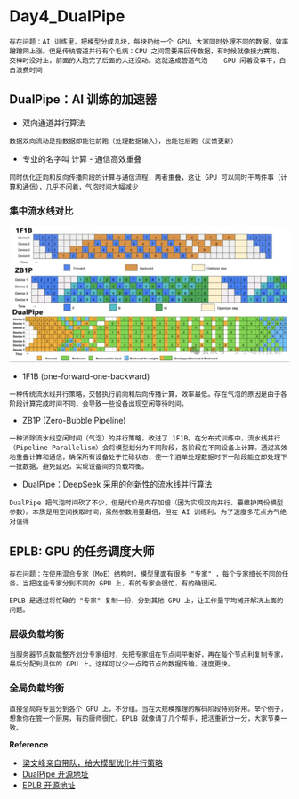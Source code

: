 # Day4_DualPipe

`
存在问题：AI 训练里，把模型分成几块，每块扔给一个 GPU，大家同时处理不同的数据，效率蹭蹭网上涨。但是传统管道并行有个毛病：CPU 之间需要来回传数据，有时候就像接力赛跑，交棒时没对上，前面的人跑完了后面的人还没动。这就造成管道气泡 -- GPU 闲着没事干，白白浪费时间
`

## DualPipe：AI 训练的加速器

- 双向通道并行算法

`
数据双向流动是指数据即能往前跑（处理数据输入），也能往后跑（反馈更新）
`

- 专业的名字叫 计算 - 通信高效重叠

`
同时优化正向和反向传播阶段的计算与通信流程，两者重叠，这让 GPU 可以同时干两件事（计算和通信），几乎不闲着，气泡时间大幅减少
`

### 集中流水线对比

![pipe](../../pics/pipe.png)

- 1F1B (one-forward-one-backward)

`
一种传统流水线并行策略，交替执行前向和后向传播计算，效率最低。存在气泡的原因是由于各阶段计算完成时间不同，会导致一些设备出现空闲等待时间。
`

- ZB1P (Zero-Bubble Pipeline)

`
一种消除流水线空闲时间（气泡）的并行策略，改进了 1F1B。在分布式训练中，流水线并行（Pipeline Parallelism）会将模型划分为不同阶段，各阶段在不同设备上计算。通过高效地重叠计算和通信，确保所有设备处于忙碌状态，使一个酒单处理数据时下一阶段能立即处理下一批数据，避免延迟，实现设备间的负载均衡。
`

- DualPipe：DeepSeek 采用的创新性的流水线并行算法

`
DualPipe 把气泡时间砍了不少，但是代价是内存加倍（因为实现双向并行，要维护两份模型参数）。本质是用空间换取时间，虽然参数用量翻倍，但在 AI 训练利，为了速度多花点力气绝对值得
`

## EPLB: GPU 的任务调度大师

`
存在问题：在使用混合专家（MoE）结构时，模型里面有很多 "专家" ，每个专家擅长不同的任务。当把这些专家分到不同的 GPU 上，有的专家会很忙，有的确很闲。
`

`
EPLB 是通过将忙碌的 "专家" 复制一份，分到其他 GPU 上，让工作量平均摊开解决上面的问题。
`

### 层级负载均衡

`
当服务器节点数能整齐划分专家组时，先把专家组在节点间平衡好，再在每个节点利复制专家，最后分配到具体的 GPU 上。这样可以少一点跨节点的数据传输，速度更快。
`

### 全局负载均衡

`
直接全局将专监分到各个 GPU 上，不分组。当在大规模推理的解码阶段特别好用。举个例子，想象你在管一个厨房，有的厨师很忙。EPLB 就像请了几个帮手，把活重新分一分，大家节奏一致。
`






















**Reference**

- [梁文峰亲自带队，给大模型优化并行策略](https://mp.weixin.qq.com/s/yPmWJLfYoRdCr50__4S56Q)
- [DualPipe 开源地址](https://github.com/deepseek-ai/DualPipe)
- [EPLB 开源地址](https://github.com/deepseek-ai/eplb)
